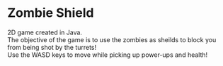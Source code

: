 <h1>Zombie Shield</h1>

2D game created in Java.<br/>
The objective of the game is to use the zombies as sheilds to block you from being shot by the turrets!<br/>
Use the WASD keys to move while picking up power-ups and health!

